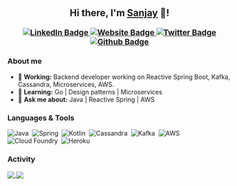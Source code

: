 ###

<h2 align="center">Hi there, I'm <a href="https://rawsanj.dev">Sanjay</a> 👋!<br/>
  <sup>
    <br/>
     <a href="https://www.linkedin.com/in/rawsanj" target="_blank">
      <img alt="LinkedIn Badge" src="https://img.shields.io/badge/-/rawsanj-0A66C2?style=for-the-badge&logo=Linkedin&logoColor=white&link=https://www.linkedin.com/in/rawsanj" />
     </a>
    <a href="https://rawsanj.dev" target="_blank">
      <img alt="Website Badge" src="https://img.shields.io/badge/-rawsanj.dev-4CAF50?style=for-the-badge&logo=curl&logoColor=white&link=https://rawsanj.dev" />
    </a>
    <a href="https://twitter.com/Raw_Sanj" target="_blank">
      <img alt="Twitter Badge" src="https://img.shields.io/static/v1?label=&message=@Raw_Sanj&color=E8EAEC&style=for-the-badge&logo=Twitter&logoColor=1DA1F2&link=https://twitter.com/Raw_Sanj"/>
     </a>
    <a href="https://github.com/RawSanj" target="_blank">
      <img alt="Github Badge" src="https://img.shields.io/badge/-/RawSanj-181717?style=for-the-badge&logo=Github&logoColor=white&link=https://github.com/RawSanj" />
     </a>
  </sup>
</h2>

 ### About me

 - 🔭 **Working:** Backend developer working on Reactive Spring Boot, Kafka, Cassandra, Microservices, AWS.
 - 🌱 **Learning:** Go | Design patterns | Microservices
 - 💬 **Ask me about:** Java | Reactive Spring | AWS
 
 ### Languages & Tools
 
![Java](https://img.shields.io/badge/-Java-00ADD8?style=for-the-badge&logo=Java&logoColor=white)&nbsp;
![Spring](https://img.shields.io/badge/-Spring-00ADD8?style=for-the-badge&logo=spring&logoColor=white)&nbsp;
![Kotlin](https://img.shields.io/badge/-Kotlin-00ADD8?style=for-the-badge&logo=kotlin&logoColor=white)&nbsp;
![Cassandra](https://img.shields.io/badge/-Cassandra-00ADD8?style=for-the-badge&logo=apachecassandra&logoColor=white)&nbsp;
![Kafka](https://img.shields.io/badge/-Kafka-00ADD8?style=for-the-badge&logo=apachekafka&logoColor=white)&nbsp;
![AWS](https://img.shields.io/badge/AWS-00ADD8?style=for-the-badge&logo=amazon-aws&logoColor=white)&nbsp;
![Cloud Foundry](https://img.shields.io/badge/Cloud_Foundry-00ADD8?style=for-the-badge&logo=cloudfoundry&logoColor=white)&nbsp;
![Heroku](https://img.shields.io/badge/Heroku-00ADD8?style=for-the-badge&logo=heroku&logoColor=white)&nbsp;

 ### Activity
  
<a href="https://github.com/RawSanj">
  <img align="center" src="https://github-readme-stats.vercel.app/api?username=rawsanj&count_private=true&show_icons=true&theme=vue&hide=contribs&border_radius=0&cache_seconds=21600" />
</a>
<a href="https://github.com/RawSanj">
  <img align="center" src="https://github-readme-stats.vercel.app/api/top-langs/?username=rawsanj&hide=html,css,shell,Batchfile,ApacheConf&layout=compact&langs_count=6&theme=vue&border_radius=0&cache_seconds=21600" />
</a>
